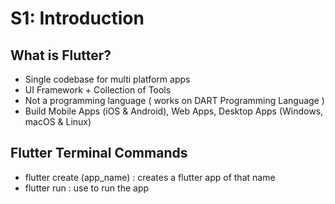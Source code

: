 # S1: Introduction

## What is Flutter?

- Single codebase for multi platform apps
- UI Framework + Collection of Tools
- Not a programming language ( works on DART Programming Language )
- Build Mobile Apps (iOS & Android), Web Apps, Desktop Apps (Windows, macOS & Linux)

## Flutter Terminal Commands

- flutter create (app_name) : creates a flutter app of that name
- flutter run : use to run the app